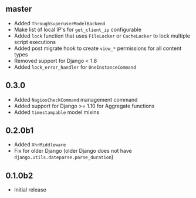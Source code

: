 ## master

* Added `ThroughSuperuserModelBackend`
* Make list of local IP's for ``get_client_ip`` configurable
* Added `lock` function that uses `FileLocker` or `CacheLocker` to lock multiple script executions
* Added post migrate hook to create `view_*` permissions for all content types
* Removed support for Django < 1.8
* Added `lock_error_handler` for `OneInstanceCommand`

## 0.3.0

* Added `NagiosCheckCommand` management command
* Added support for Django >= 1.10 for Aggregate functions
* Added `timestampable` model mixins

## 0.2.0b1

* Added `XhrMiddleware`
* Fix for older Django (older Django does not have `django.utils.dateparse.parse_duration`)

## 0.1.0b2

* Initial release
